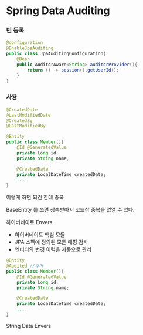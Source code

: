 # Spring Data Auditing
### 빈 등록
```java
@configuration
@EnableJpaAuditing
public class JpaAuditingConfiguration{
    @Bean
    public AuditorAware<String> auditorProvider(){
        return () -> session().getUserId();
    }
}
```
### 사용
```java
@CreatedDate
@LastModifiedDate
@CreatedBy
@LastModifiedBy
```

```java
@Entity
public class Member(){
    @Id @GeneratedValue
    private Long id;
    private String name;

    @CreatedDate
    private LocalDateTime createdDate;
    ....
}
```

이렇게 하면 되긴 한데 중복

BaseEntity 를 쓰면 상속받아서 코드상 중복을 없앨 수 있다.

하이버네이트 Envers
- 하이버네이트 핵심 모듈
- JPA 스펙에 정의된 모든 매핑 감사
- 엔티티의 변경 이력을 자동으로 관리

```java
@Entity
@Audited //추가
public class Member(){
    @Id @GeneratedValue
    private Long id;
    private String name;

    @CreatedDate
    private LocalDateTime createdDate;
    ....
}
```

String Data Envers
